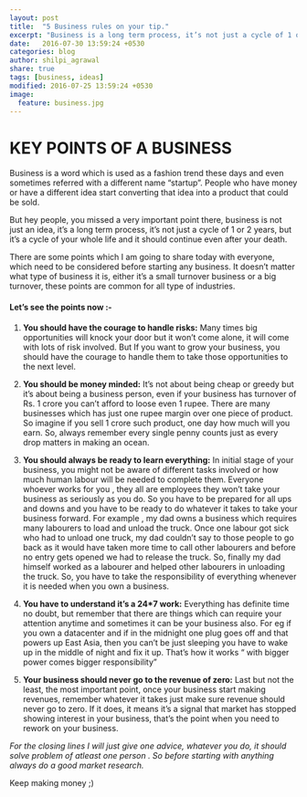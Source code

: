 ```yaml
---
layout: post
title:  "5 Business rules on your tip."
excerpt: "Business is a long term process, it’s not just a cycle of 1 or 2 years, but it’s a cycle of your whole life and it should continue even after your death."
date:   2016-07-30 13:59:24 +0530
categories: blog
author: shilpi_agrawal
share: true
tags: [business, ideas]
modified: 2016-07-25 13:59:24 +0530
image:
  feature: business.jpg
---
```


# KEY POINTS OF A BUSINESS

Business is a word  which is used as  a fashion trend these days and even  sometimes referred with a  different name “startup”. People who have money or have a different idea start converting that idea into a product that could be sold.

But hey people, you missed a very important point there,  business is not just an idea, it’s a long term process, it’s not just a cycle of 1 or 2 years, but it’s a cycle of your whole life and it should continue even after your death.

There are some points which I am going to share today with everyone, which need to be considered before starting any business. It doesn’t matter what type of business it is, either it’s a small turnover business or a big turnover, these points are common for all type of industries.

#### Let’s see the points now :-

1. **You should have the courage to handle risks:**  Many times big opportunities will knock your door but it won’t come alone, it will come with lots of risk involved. But If you want to grow your business, you should have the courage to handle them to take those opportunities to the next level.

2. **You should be money minded:** It’s not about being cheap or greedy  but it’s about being a business person, even if your business has turnover of Rs. 1 crore you can’t afford to loose even 1 rupee. There are many businesses which has just one rupee margin over one piece of product. So imagine if you sell 1 crore such product, one day how much will you earn. So, always remember every single penny counts just as every drop matters in making an ocean.

3. **You should always be ready to learn everything:** In initial stage of your business, you might not be aware of different tasks involved or how much human labour will be needed to complete them. Everyone whoever works for you , they all are employees they won’t take your business as seriously as you do. So you have to be prepared for all ups and downs and you have to be ready to do whatever it takes to take your business forward. For example , my dad owns a business which requires many labourers to load and unload  the truck. Once one labour got sick who had to unload one truck, my dad couldn’t say to those people to go back as it would have taken more time to call other labourers and before no entry gets opened we had to release the truck. So, finally my dad himself worked as a labourer and helped other labourers in unloading the truck. So, you have to take the responsibility of everything whenever it is needed when you own a business.

4. **You have to understand it’s a 24*7 work:** Everything has definite time no doubt, but remember that there are things which can require your attention anytime and  sometimes it can be your business also. For eg if you own a datacenter and if in the midnight  one plug goes off and that powers up East Asia, then you can’t be just sleeping you have to wake up in the middle of night and fix it up. That’s how it works “ with bigger power comes bigger responsibility”

5. **Your business should never go to the revenue of zero:** Last but not the least, the most important point, once your business start making revenues, remember whatever it takes just make sure revenue should never go to zero. If it does, it means it’s a signal that market has stopped showing interest in your business, that’s the point when you need to rework on your business.

_For the closing lines I will just give one  advice, whatever you do,  it should solve problem of atleast one person . So before starting with anything always do a good market research._

Keep making money ;)
